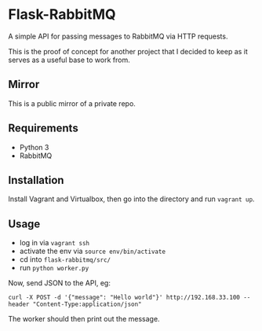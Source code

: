 # Flask-RabbitMQ

A simple API for passing messages to RabbitMQ via HTTP requests.

This is the proof of concept for another project that I decided to keep as it
serves as a useful base to work from.

## Mirror

This is a public mirror of a private repo.

## Requirements

 * Python 3
 * RabbitMQ

## Installation

Install Vagrant and Virtualbox, then go into the directory and run `vagrant up`.

## Usage

* log in via `vagrant ssh`
* activate the env via `source env/bin/activate`
* cd into `flask-rabbitmq/src/`
* run `python worker.py`

Now, send JSON to the API, eg:

`curl -X POST -d '{"message": "Hello world"}' http://192.168.33.100 --header "Content-Type:application/json"`

The worker should then print out the message.
